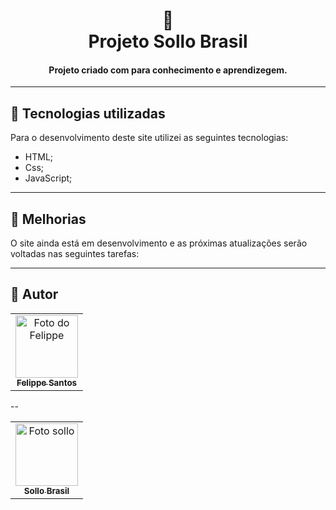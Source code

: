 <h1 align="center">
  📰<br>Projeto Sollo Brasil
</h1>

<h4 align="center">
  Projeto criado com para conhecimento e aprendizegem.
</h4>


---

## 💼 Tecnologias utilizadas
Para o desenvolvimento deste site utilizei as seguintes tecnologias:

- HTML;
- Css;
- JavaScript;

---

## 📌 Melhorias
O site ainda está em desenvolvimento e as próximas atualizações serão voltadas nas seguintes tarefas:


---

## 🦄 Autor<br>
<table>
  <tr>
    <td align="center">
      <a href="https://github.com/flupynho">
        <img src="https://avatars.githubusercontent.com/u/73322544" width="100px;" alt="Foto do Felippe"/><br>
        <sub>
          <b>Felippe Santos</b>
        </sub>
      </a>
    </td>
  </tr>
</table>
--
<table>
  <tr>
    <td align="center">
      <a href="https://www.sollobrasil.com.br/">
        <img src="https://producao.sollobrasil.com.br/ArvoreDeApoio/Images/sollo.png" width="100px;" alt="Foto sollo"/><br>
        <sub>
          <b>Sollo Brasil</b>
        </sub>
      </a>
    </td>
  </tr>
</table>

